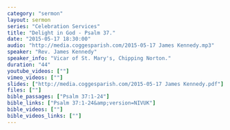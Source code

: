 ```yaml
---
category: "sermon"
layout: sermon
series: "Celebration Services"
title: "Delight in God - Psalm 37."
date: "2015-05-17 18:30:00"
audio: "http://media.coggesparish.com/2015-05-17 James Kennedy.mp3"
speaker: "Rev. James Kennedy"
speaker_info: "Vicar of St. Mary's, Chipping Norton."
duration: "44"
youtube_videos: [""]
vimeo_videos: [""]
slides: ["http://media.coggesparish.com/2015-05-17 James Kennedy.pdf"]
files: [""]
bible_passages: ["Psalm 37:1-24"]
bible_links: ["Psalm 37:1-24&amp;version=NIVUK"]
bible_videos: [""]
bible_videos_links: [""]
---
```

